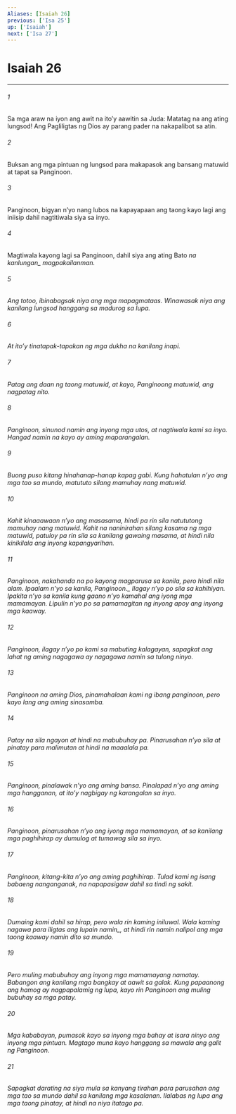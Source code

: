 ```yaml
---
Aliases: [Isaiah 26]
previous: ['Isa 25']
up: ['Isaiah']
next: ['Isa 27']
---
```

# Isaiah 26

***






















###### 1 










Sa mga araw na iyon ang awit na itoʼy aawitin sa Juda: Matatag na ang ating lungsod! Ang Pagliligtas ng Dios ay parang pader na nakapalibot sa atin. 





















###### 2 










Buksan ang mga pintuan ng lungsod para makapasok ang bansang matuwid at tapat sa Panginoon. 





















###### 3 










Panginoon, bigyan nʼyo nang lubos na kapayapaan ang taong kayo lagi ang iniisip dahil nagtitiwala siya sa inyo. 





















###### 4 










Magtiwala kayong lagi sa Panginoon, dahil siya ang ating Bato <i class="trans-change">na kanlungan_ magpakailanman. 





















###### 5 










Ang totoo, ibinabagsak niya ang mga mapagmataas. Winawasak niya ang kanilang lungsod hanggang sa madurog sa lupa. 





















###### 6 










At itoʼy tinatapak-tapakan ng mga dukha na kanilang inapi. 





















###### 7 










Patag ang daan ng taong matuwid, at kayo, Panginoong matuwid, ang nagpatag nito. 





















###### 8 










Panginoon, sinunod namin ang inyong mga utos, at nagtiwala kami sa inyo. Hangad namin na kayo ay aming maparangalan. 





















###### 9 










Buong puso kitang hinahanap-hanap kapag gabi. Kung hahatulan nʼyo ang mga tao sa mundo, matututo silang mamuhay nang matuwid. 





















###### 10 










Kahit kinaaawaan nʼyo ang masasama, hindi pa rin sila natututong mamuhay nang matuwid. Kahit na naninirahan silang kasama ng mga matuwid, patuloy pa rin sila sa kanilang gawaing masama, at hindi nila kinikilala ang inyong kapangyarihan. 





















###### 11 










Panginoon, nakahanda na po kayong magparusa sa kanila, pero hindi nila alam. Ipaalam nʼyo sa kanila, <i class="trans-change">Panginoon._ Ilagay nʼyo po sila sa kahihiyan. Ipakita nʼyo sa kanila kung gaano nʼyo kamahal ang iyong mga mamamayan. Lipulin nʼyo po sa pamamagitan ng inyong apoy ang inyong mga kaaway. 





















###### 12 










Panginoon, ilagay nʼyo po kami sa mabuting kalagayan, sapagkat ang lahat ng aming nagagawa ay nagagawa namin sa tulong ninyo. 





















###### 13 










Panginoon na aming Dios, pinamahalaan kami ng ibang panginoon, pero kayo lang ang aming sinasamba. 





















###### 14 










Patay na sila ngayon at hindi na mabubuhay pa. Pinarusahan nʼyo sila at pinatay para malimutan at hindi na maaalala pa. 





















###### 15 










Panginoon, pinalawak nʼyo ang aming bansa. Pinalapad nʼyo ang aming mga hangganan, at itoʼy nagbigay ng karangalan sa inyo. 





















###### 16 










Panginoon, pinarusahan nʼyo ang iyong mga mamamayan, at sa kanilang mga paghihirap ay dumulog at tumawag sila sa inyo. 





















###### 17 










Panginoon, kitang-kita nʼyo ang aming paghihirap. Tulad kami ng isang babaeng nanganganak, na napapasigaw dahil sa tindi ng sakit. 





















###### 18 










Dumaing kami dahil sa hirap, pero wala rin kaming iniluwal. Wala kaming nagawa para iligtas ang lupain <i class="trans-change">namin_, at hindi rin namin nalipol ang mga taong kaaway namin dito sa mundo. 





















###### 19 










Pero muling mabubuhay ang inyong mga mamamayang namatay. Babangon ang kanilang mga bangkay at aawit sa galak. Kung papaanong ang hamog ay nagpapalamig ng lupa, kayo rin Panginoon ang muling bubuhay sa mga patay. 





















###### 20 










Mga kababayan, pumasok kayo sa inyong mga bahay at isara ninyo ang inyong mga pintuan. Magtago muna kayo hanggang sa mawala ang galit ng Panginoon. 





















###### 21 










Sapagkat darating na siya mula sa kanyang tirahan para parusahan ang mga tao sa mundo dahil sa kanilang mga kasalanan. Ilalabas ng lupa ang mga taong pinatay, at hindi na niya itatago pa.
